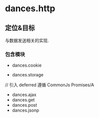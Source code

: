 # dances.http

## 定位&目标
与数据发送相关的实现.

### 包含模块
+ dances.cookie

+ dances.storage

// 引入 deferred 遵循 CommonJs Promises/A
+ dances.ajax
+ dances.get
+ dances.post
+ dances.jsonp